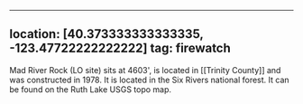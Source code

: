 
---
location: [40.373333333333335, -123.47722222222222]
tag: firewatch
---

Mad River Rock (LO site) sits at 4603', is located in [[Trinity County]] and was constructed in 1978. It is located in the Six Rivers national forest. It can be found on the Ruth Lake USGS topo map.
